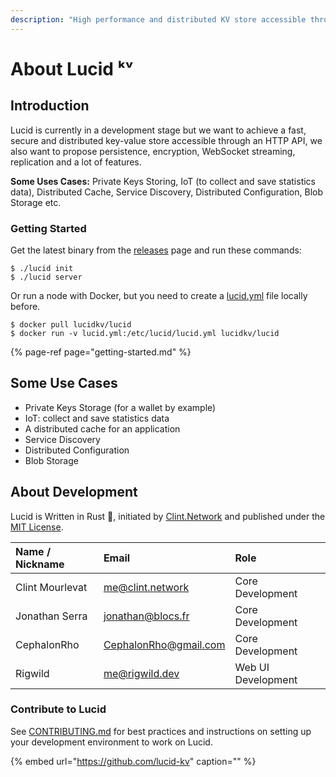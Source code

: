 ```yaml
---
description: "High performance and distributed KV store accessible through an HTTP API. \U0001F980"
---
```


# About Lucid ᵏᵛ

## Introduction

Lucid is currently in a development stage but we want to achieve a fast, secure and distributed key-value store accessible through an HTTP API, we also want to propose persistence, encryption, WebSocket streaming, replication and a lot of features.

**Some Uses Cases:** Private Keys Storing, IoT \(to collect and save statistics data\), Distributed Cache, Service Discovery, Distributed Configuration, Blob Storage etc.

### Getting Started

Get the latest binary from the [releases](https://github.com/lucid-kv/lucid/releases) page and run these commands:

```text
$ ./lucid init
$ ./lucid server
```

Or run a node with Docker, but you need to create a [lucid.yml](https://github.com/lucid-kv/lucid/blob/master/.github/lucid.yml) file locally before.

```text
$ docker pull lucidkv/lucid
$ docker run -v lucid.yml:/etc/lucid/lucid.yml lucidkv/lucid
```

{% page-ref page="getting-started.md" %}

## Some Use Cases

* Private Keys Storage \(for a wallet by example\)
* IoT: collect and save statistics data
* A distributed cache for an application
* Service Discovery
* Distributed Configuration
* Blob Storage

## About Development

Lucid is Written in Rust 🦀, initiated by [Clint.Network](https://twitter.com/clint_network) and published under the [MIT License](https://github.com/clintnetwork/lucid/blob/master/LICENSE.md).

| Name / Nickname | Email | Role |
| :--- | :--- | :--- |
| Clint Mourlevat | [me@clint.network](mailto:me@clint.network) | Core Development |
| Jonathan Serra | [jonathan@blocs.fr](mailto:jonathan@blocs.fr) | Core Development |
| CephalonRho | [CephalonRho@gmail.com](mailto:CephalonRho@gmail.com) | Core Development |
| Rigwild | [me@rigwild.dev](mailto:me@rigwild.dev) | Web UI Development |

### Contribute to Lucid

See [CONTRIBUTING.md](https://github.com/lucid-kv/lucid/blob/master/CONTRIBUTING.md) for best practices and instructions on setting up your development environment to work on Lucid.

{% embed url="https://github.com/lucid-kv" caption="" %}

